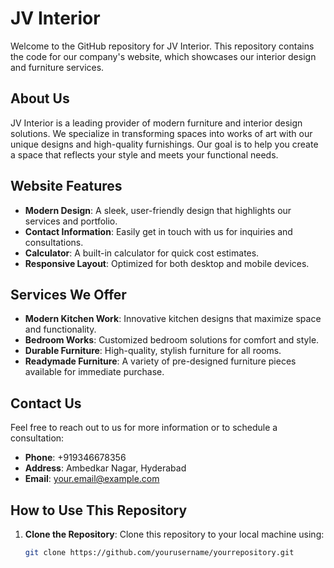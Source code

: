 # JV Interior

Welcome to the GitHub repository for JV Interior. This repository contains the code for our company's website, which showcases our interior design and furniture services.

## About Us

JV Interior is a leading provider of modern furniture and interior design solutions. We specialize in transforming spaces into works of art with our unique designs and high-quality furnishings. Our goal is to help you create a space that reflects your style and meets your functional needs.

## Website Features

- **Modern Design**: A sleek, user-friendly design that highlights our services and portfolio.
- **Contact Information**: Easily get in touch with us for inquiries and consultations.
- **Calculator**: A built-in calculator for quick cost estimates.
- **Responsive Layout**: Optimized for both desktop and mobile devices.

## Services We Offer

- **Modern Kitchen Work**: Innovative kitchen designs that maximize space and functionality.
- **Bedroom Works**: Customized bedroom solutions for comfort and style.
- **Durable Furniture**: High-quality, stylish furniture for all rooms.
- **Readymade Furniture**: A variety of pre-designed furniture pieces available for immediate purchase.

## Contact Us

Feel free to reach out to us for more information or to schedule a consultation:

- **Phone**: +919346678356
- **Address**: Ambedkar Nagar, Hyderabad
- **Email**: [your.email@example.com](mailto:your.email@example.com)

## How to Use This Repository

1. **Clone the Repository**: Clone this repository to your local machine using:
   ```sh
   git clone https://github.com/yourusername/yourrepository.git

